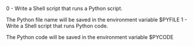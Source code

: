 0 - Write a Shell script that runs a Python script.

The Python file name will be saved in the environment variable $PYFILE
1 - Write a Shell script that runs Python code.

The Python code will be saved in the environment variable $PYCODE
